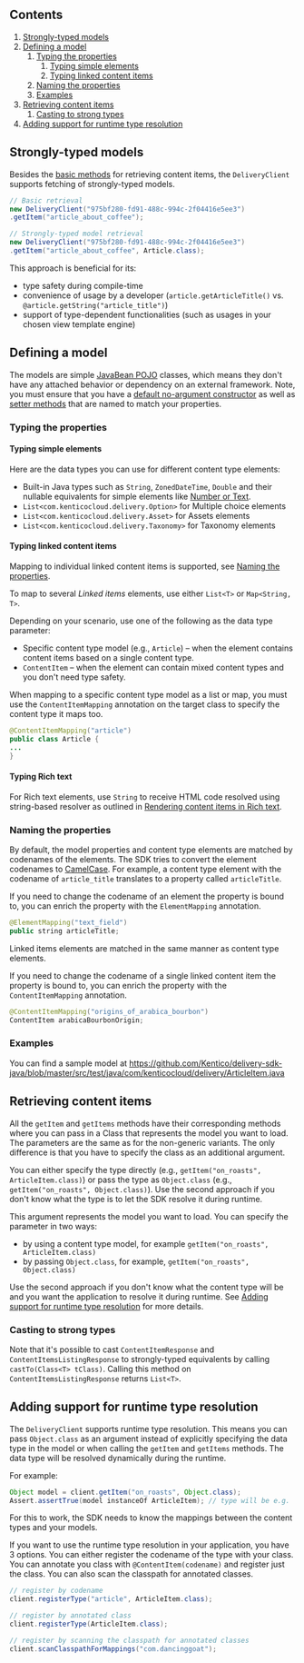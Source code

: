 ## Contents

<!-- TOC -->

1. [Strongly-typed models](#strongly-typed-models)
2. [Defining a model](#defining-a-model)
    1. [Typing the properties](#typing-the-properties)
        1. [Typing simple elements](#typing-simple-elements)
        2. [Typing linked content items](#typing-linked-content-items)
    2. [Naming the properties](#naming-the-properties)
    3. [Examples](#examples)
3. [Retrieving content items](#retrieving-content-items)
    1. [Casting to strong types](#casting-to-strong-types)
4. [Adding support for runtime type resolution](#adding-support-for-runtime-type-resolution)

<!-- /TOC -->

## Strongly-typed models

Besides the [basic methods](https://github.com/Kentico/delivery-sdk-java#basic-querying) for retrieving content items, the `DeliveryClient` supports fetching of strongly-typed models.

```java
// Basic retrieval
new DeliveryClient("975bf280-fd91-488c-994c-2f04416e5ee3")
.getItem("article_about_coffee");

// Strongly-typed model retrieval
new DeliveryClient("975bf280-fd91-488c-994c-2f04416e5ee3")
.getItem("article_about_coffee", Article.class);
```

This approach is beneficial for its:

- type safety during compile-time
- convenience of usage by a developer (`article.getArticleTitle()` vs. `@article.getString("article_title")`)
- support of type-dependent functionalities (such as usages in your chosen view template engine)

## Defining a model

The models are simple [JavaBean POJO](https://en.wikipedia.org/wiki/Plain_old_Java_object#JavaBeans) classes, which means they don't have any attached behavior or dependency on an external framework.  Note, you must ensure that you have a [default no-argument constructor](https://en.wikipedia.org/wiki/Nullary_constructor) as well as [setter methods](http://docs.oracle.com/javaee/6/tutorial/doc/gjbbp.html) that are named to match your properties.

### Typing the properties

#### Typing simple elements

Here are the data types you can use for different content type elements:

- Built-in Java types such as `String`, `ZonedDateTime`, `Double` and their nullable equivalents for simple elements like [Number or Text](https://developer.kenticocloud.com/docs/content-structure).
- `List<com.kenticocloud.delivery.Option>` for Multiple choice elements
- `List<com.kenticocloud.delivery.Asset>` for Assets elements
- `List<com.kenticocloud.delivery.Taxonomy>` for Taxonomy elements

#### Typing linked content items

Mapping to individual linked content items is supported, see [Naming the properties](#naming-the-properties).

To map to several *Linked items* elements, use either `List<T>` or `Map<String, T>`.

Depending on your scenario, use one of the following as the data type parameter:

- Specific content type model (e.g., `Article`) &ndash; when the element contains content items based on a single content type.
- `ContentItem` &ndash; when the element can contain mixed content types and you don't need type safety.

When mapping to a specific content type model as a list or map, you must use the `ContentItemMapping` annotation on the target class to specify the content type it maps too.

```java
@ContentItemMapping("article")
public class Article {
...
}
```

#### Typing Rich text

For Rich text elements, use `String` to receive HTML code resolved using string-based resolver as outlined in [Rendering  content items in Rich text](https://github.com/Kentico/delivery-sdk-java/wiki/Rendering-content-items-in-Rich-text).

### Naming the properties

By default, the model properties and content type elements are matched by codenames of the elements. The SDK tries to convert the element codenames to [CamelCase](https://en.wikipedia.org/wiki/Camel_case). For example, a content type element with the codename of `article_title` translates to a property called `articleTitle`.

If you need to change the codename of an element the property is bound to, you can enrich the property with the `ElementMapping` annotation.

```java
@ElementMapping("text_field")
public string articleTitle;
```

Linked items elements are matched in the same manner as content type elements.

If you need to change the codename of a single linked content item the property is bound to, you can enrich the property with the `ContentItemMapping` annotation.

```java
@ContentItemMapping("origins_of_arabica_bourbon")
ContentItem arabicaBourbonOrigin;
```

### Examples

You can find a sample model at <https://github.com/Kentico/delivery-sdk-java/blob/master/src/test/java/com/kenticocloud/delivery/ArticleItem.java>

## Retrieving content items

All the `getItem` and `getItems` methods have their corresponding methods where you can pass in a Class that represents the model you want to load. The parameters are the same as for the non-generic variants. The only difference is that you have to specify the class as an additional argument.

You can either specify the type directly (e.g., `getItem("on_roasts", ArticleItem.class)`) or pass the type as `Object.class` (e.g., `getItem("on_roasts", Object.class)`). Use the second approach if you don't know what the type is to let the SDK resolve it during runtime.

This argument represents the model you want to load. You can specify the parameter in two ways:

- by using a content type model, for example `getItem("on_roasts", ArticleItem.class)`
- by passing `Object.class`, for example, `getItem("on_roasts", Object.class)`

Use the second approach if you don't know what the content type will be and you want the application to resolve it during runtime. See [Adding support for runtime type resolution](#adding-support-for-runtime-type-resolution) for more details.


### Casting to strong types

Note that it's possible to cast `ContentItemResponse` and `ContentItemsListingResponse` to strongly-typed equivalents by calling `castTo(Class<T> tClass)`.  Calling this method on `ContentItemsListingResponse` returns `List<T>`.

## Adding support for runtime type resolution

The `DeliveryClient` supports runtime type resolution. This means you can pass `Object.class` as an argument instead of explicitly specifying the data type in the model or when calling the `getItem` and `getItems` methods. The data type will be resolved dynamically during the runtime.

For example:

```java
Object model = client.getItem("on_roasts", Object.class);
Assert.assertTrue(model instanceOf ArticleItem); // type will be e.g. 'ArticleItem'
```

For this to work, the SDK needs to know the mappings between the content types and your models.

If you want to use the runtime type resolution in your application, you have 3 options.  You can either register the codename of the type with your class.  You can annotate you class with `@ContentItem(codename)` and register just the class.  You can also scan the classpath for annotated classes.

```java
// register by codename
client.registerType("article", ArticleItem.class);

// register by annotated class
client.registerType(ArticleItem.class);

// register by scanning the classpath for annotated classes
client.scanClasspathForMappings("com.dancinggoat");
```
